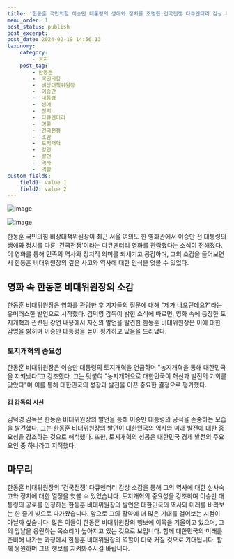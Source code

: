 ```yaml
---
title: '한동훈 국민의힘 이승만 대통령의 생애와 정치를 조명한 건국전쟁 다큐멘터리 감상 후 소감'
menu_order: 1
post_status: publish
post_excerpt: 
post_date: 2024-02-19 14:56:13
taxonomy:
    category:
        - 정치
    post_tag:
        - 한동훈
        -  국민의힘
        -  비상대책위원장
        -  이승만
        -  대통령
        -  생애
        -  정치
        -  다큐멘터리
        -  영화
        -  건국전쟁
        -  소감
        -  토지개혁
        -  강연
        -  발언
        -  역사
        -  역할
custom_fields:
    field1: value 1
    field2: value 2
---
```


![Image](https://imgnews.pstatic.net/image/023/2024/02/13/0003816356_001_20240213111801105.jpg?type=w647)

![Image](https://imgnews.pstatic.net/image/023/2024/02/13/0003816356_002_20240213111801151.jpg?type=w647)

한동훈 국민의힘 비상대책위원장이 최근 서울 여의도 한 영화관에서 이승만 전 대통령의 생애와 정치를 다룬 '건국전쟁'이라는 다큐멘터리 영화를 관람했다는 소식이 전해졌다. 이 영화를 통해 민족의 역사와 정치적 의미를 되새기고 공감하며, 그의 소감을 들어보면서 한동훈 비대위원장의 깊은 사고와 역사에 대한 인식을 엿볼 수 있었다.
## 영화 속 한동훈 비대위원장의 소감
한동훈 비대위원장은 영화를 관람한 후 기자들의 질문에 대해 "제가 나오던데요?"라는 유머러스한 발언으로 시작했다. 김덕영 감독이 밝힌 소식에 따르면, 영화 속에 등장한 토지개혁과 관련된 강연 내용에서 자신의 발언을 발견한 한동훈 비대위원장은 이에 대한 감명을 밝히며 이승만 대통령을 높이 평가하고 있음을 드러냈다.
### 토지개혁의 중요성
한동훈 비대위원장은 이승만 대통령의 토지개혁을 언급하며 "농지개혁을 통해 대한민국을 지켜냈다"고 강조했다. 그는 덧붙여 "농지개혁으로 대한민국이 혁신과 발전의 기회를 맞았다"며 이를 통해 대한민국의 성장과 발전을 이끈 중요한 결정으로 평가했다.
#### 김 감독의 시선
김덕영 감독은 한동훈 비대위원장의 발언을 통해 이승만 대통령의 공적을 존중하는 모습을 발견했다. 그는 한동훈 비대위원장의 발언이 대한민국의 역사와 미래 발전에 대한 중요성을 강조하는 것으로 해석했다. 또한, 토지개혁의 성공은 대한민국 경제 발전의 주요 요인 중 하나라고 지적했다.
## 마무리
한동훈 비대위원장의 '건국전쟁' 다큐멘터리 감상 소감을 통해 그의 역사에 대한 심사숙고와 정치에 대한 열정을 엿볼 수 있었습니다. 토지개혁의 중요성을 강조하며 이승만 대통령의 공로를 인정하는 한동훈 비대위원장의 발언은 대한민국의 역사와 미래를 바라보는 한 줄기 빛으로 다가왔습니다. 앞으로 그의 활약에 더 많은 기대를 걸어보는 시점이 아닐까 싶습니다. 많은 이들이 한동훈 비대위원장의 행보에 이목을 기울이고 있으며, 그의 앞날을 응원하는 목소리가 높아지고 있는 것으로 보입니다. 함께 대한민국의 미래를 준비해 나가는 과정에서 한동훈 비대위원장의 역할이 더욱 커질 것으로 기대됩니다. 함께 응원하며 그의 행보를 지켜봐주시길 바랍니다.
